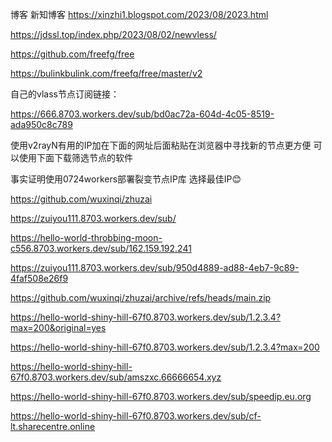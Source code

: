 

博客
新知博客
https://xinzhi1.blogspot.com/2023/08/2023.html


https://jdssl.top/index.php/2023/08/02/newvless/

https://github.com/freefg/free


https://bulinkbulink.com/freefq/free/master/v2

自己的vlass节点订阅链接：


https://666.8703.workers.dev/sub/bd0ac72a-604d-4c05-8519-ada950c8c789


使用v2rayN有用的IP加在下面的网址后面粘贴在浏览器中寻找新的节点更方便
可以使用下面下载筛选节点的软件

事实证明使用0724workers部署裂变节点IP库
选择最佳IP😊

https://github.com/wuxinqi/zhuzai

https://zuiyou111.8703.workers.dev/sub/

https://hello-world-throbbing-moon-c556.8703.workers.dev/sub/162.159.192.241

https://zuiyou111.8703.workers.dev/sub/950d4889-ad88-4eb7-9c89-4faf508e26f9

https://github.com/wuxinqi/zhuzai/archive/refs/heads/main.zip


https://hello-world-shiny-hill-67f0.8703.workers.dev/sub/1.2.3.4?max=200&original=yes


https://hello-world-shiny-hill-67f0.8703.workers.dev/sub/1.2.3.4?max=200


https://hello-world-shiny-hill-67f0.8703.workers.dev/sub/amszxc.66666654.xyz



https://hello-world-shiny-hill-67f0.8703.workers.dev/sub/speedip.eu.org


https://hello-world-shiny-hill-67f0.8703.workers.dev/sub/cf-lt.sharecentre.online

